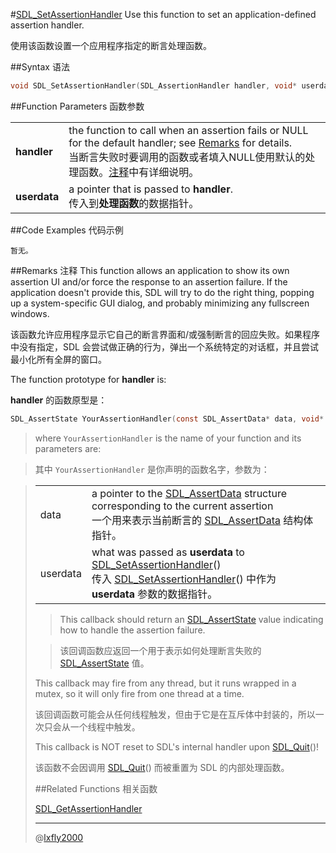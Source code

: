 #[SDL_SetAssertionHandler](https://wiki.libsdl.org/SDL_SetAssertionHandler)
Use this function to set an application-defined assertion handler.

使用该函数设置一个应用程序指定的断言处理函数。

##Syntax 语法
```C
void SDL_SetAssertionHandler(SDL_AssertionHandler handler, void* userdata)
```

##Function Parameters 函数参数

<table>
<tr><td><b>handler</b></td><td>the function to call when an assertion fails or NULL for the default handler; see <a href="#remarks-注释">Remarks</a> for details.<br/>
当断言失败时要调用的函数或者填入NULL使用默认的处理函数。<a href="#remarks-注释">注释</a>中有详细说明。</td></tr>
<tr><td><b>userdata</b></td><td>a pointer that is passed to <b>handler</b>.<br/>
传入到<b>处理函数</b>的数据指针。</td></tr>
</table>

##Code Examples 代码示例
```
暂无。
```

##Remarks 注释
This function allows an application to show its own assertion UI and/or force the response to an assertion failure. If the application doesn't provide this, SDL will try to do the right thing, popping up a system-specific GUI dialog, and probably minimizing any fullscreen windows.

该函数允许应用程序显示它自己的断言界面和/或强制断言的回应失败。如果程序中没有指定，SDL 会尝试做正确的行为，弹出一个系统特定的对话框，并且尝试最小化所有全屏的窗口。

The function prototype for **handler** is:

**handler** 的函数原型是：
```C
SDL_AssertState YourAssertionHandler(const SDL_AssertData* data, void* userdata)
```

>where `YourAssertionHandler` is the name of your function and its parameters are:

>其中 `YourAssertionHandler` 是你声明的函数名字，参数为：

><table>
<tr><td>data</td><td>a pointer to the <a href="../Structures/SDL_AssertData">SDL_AssertData</a> structure corresponding to the current assertion<br/>
一个用来表示当前断言的 <a href="../Structures/SDL_AssertData">SDL_AssertData</a> 结构体指针。</td></tr>
<tr><td>userdata</td><td>what was passed as <b>userdata</b> to <a href="SDL_SetAssertionHandler.md">SDL_SetAssertionHandler</a>()<br/>
传入 <a href="SDL_SetAssertionHandler.md">SDL_SetAssertionHandler</a>() 中作为 <b>userdata</b> 参数的数据指针。</td></tr>
</table>

>This callback should return an [SDL_AssertState](../Enumerations/SDL_AssertState.md) value indicating how to handle the assertion failure.

>该回调函数应返回一个用于表示如何处理断言失败的 [SDL_AssertState](../Enumerations/SDL_AssertState.md) 值。

This callback may fire from any thread, but it runs wrapped in a mutex, so it will only fire from one thread at a time.

该回调函数可能会从任何线程触发，但由于它是在互斥体中封装的，所以一次只会从一个线程中触发。

This callback is NOT reset to SDL's internal handler upon [SDL_Quit](SDL_Quit.md)()!

该函数不会因调用 [SDL_Quit](SDL_Quit.md)() 而被重置为 SDL 的内部处理函数。

##Related Functions 相关函数

[SDL_GetAssertionHandler](SDL_GetAssertionHandler.md)

---
@[lxfly2000](https://github.com/lxfly2000)
